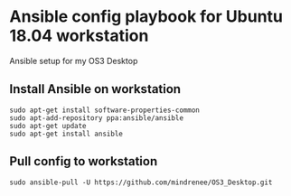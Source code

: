 # Ansible config playbook for Ubuntu 18.04 workstation
Ansible setup for my OS3 Desktop

## Install Ansible on workstation
```
sudo apt-get install software-properties-common
sudo apt-add-repository ppa:ansible/ansible
sudo apt-get update
sudo apt-get install ansible
```

## Pull config to workstation
```
sudo ansible-pull -U https://github.com/mindrenee/OS3_Desktop.git
```
